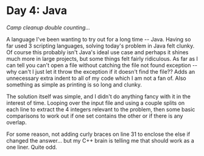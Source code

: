 # Day 4: Java

_Camp cleanup double counting..._

A language I've been wanting to try out for a long time -- Java.
Having so far used 3 scripting languages, solving today's problem in
Java felt clunky. Of course this probably isn't Java's ideal use case
and perhaps it shines much more in large projects, but some things
felt fairly ridiculous. As far as I can tell you can't open a file
without catching the file not found exception -- why can't I just let
it throw the exception if it doesn't find the file?? Adds an
unnecessary extra indent to all of my code which I am not a fan of.
Also something as simple as printing is so long and clunky.

The solution itself was simple, and I didn't do anything fancy with it
in the interest of time. Looping over the input file and using a
couple splits on each line to extract the 4 integers relevant to the
problem, then some basic comparisons to work out if one set contains
the other or if there is any overlap.

For some reason, not adding curly braces on line 31 to enclose the
else if changed the answer... but my C++ brain is telling me that
should work as a one liner. Quite odd.
